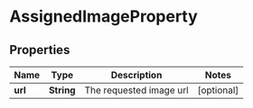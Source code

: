 

# AssignedImageProperty


## Properties

| Name | Type | Description | Notes |
|------------ | ------------- | ------------- | -------------|
|**url** | **String** | The requested image url |  [optional] |



